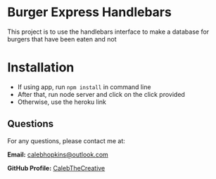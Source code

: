 # Burger Express Handlebars

This project is to use the handlebars interface to make a database for burgers that have been eaten and not

# Installation

* If using app, run `npm install` in command line
* After that, run node server and click on the click provided
* Otherwise, use the heroku link

## Questions

For any questions, please contact me at:

**Email:** calebhopkins@outlook.com

**GitHub Profile:** [CalebTheCreative]("https://github.com/CalebTheCreative")